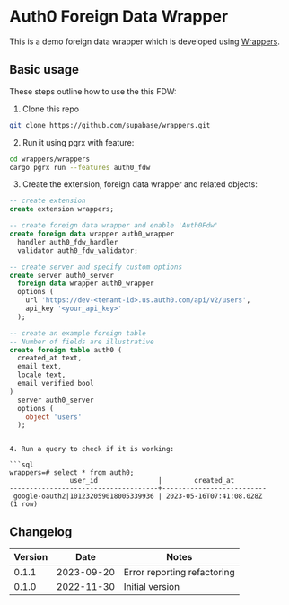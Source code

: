 # Auth0 Foreign Data Wrapper

This is a demo foreign data wrapper which is developed using [Wrappers](https://github.com/supabase/wrappers).

## Basic usage

These steps outline how to use the this FDW:

1. Clone this repo

```bash
git clone https://github.com/supabase/wrappers.git
```

2. Run it using pgrx with feature:

```bash
cd wrappers/wrappers
cargo pgrx run --features auth0_fdw
```

3. Create the extension, foreign data wrapper and related objects:



``` sql
-- create extension
create extension wrappers;
```

``` sql
-- create foreign data wrapper and enable 'Auth0Fdw'
create foreign data wrapper auth0_wrapper
  handler auth0_fdw_handler
  validator auth0_fdw_validator;
```



``` sql
-- create server and specify custom options
create server auth0_server
  foreign data wrapper auth0_wrapper
  options (
    url 'https://dev-<tenant-id>.us.auth0.com/api/v2/users',
    api_key '<your_api_key>'
  );
```


``` sql
-- create an example foreign table
-- Number of fields are illustrative
create foreign table auth0 (
  created_at text,
  email text,
  locale text,
  email_verified bool
)
  server auth0_server
  options (
    object 'users'
  );
```


```

4. Run a query to check if it is working:

```sql
wrappers=# select * from auth0;
               user_id               |        created_at
-------------------------------------+--------------------------
 google-oauth2|101232059018005339936 | 2023-05-16T07:41:08.028Z
(1 row)
```

## Changelog

| Version | Date       | Notes                                                |
| ------- | ---------- | ---------------------------------------------------- |
| 0.1.1   | 2023-09-20 | Error reporting refactoring                          |
| 0.1.0   | 2022-11-30 | Initial version                                      |
